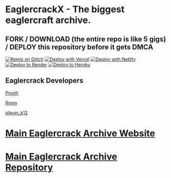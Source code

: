 # EaglercrackX - The biggest eaglercraft archive.

## FORK / DOWNLOAD (the entire repo is like 5 gigs) / DEPLOY this repository before it gets DMCA
[![Remix on Glitch](https://binbashbanana.github.io/deploy-buttons/buttons/remade/glitch.svg)](https://glitch.com/edit/#!/import/github/eaglercrack/eaglercrack.github.io)
[![Deploy with Vercel](https://binbashbanana.github.io/deploy-buttons/buttons/remade/vercel.svg)](https://vercel.com/new/clone?repository-url=https%3A%2F%2Fgithub.com%2Feaglercrack%2Feaglercrack.github.io)
[![Deploy with Netlify](https://binbashbanana.github.io/deploy-buttons/buttons/remade/netlify.svg)](https://app.netlify.com/start/deploy?repository=https://github.com/eaglercrack/eaglercrack.github.io/)
[![Deploy to Render](https://binbashbanana.github.io/deploy-buttons/buttons/remade/render.svg)](https://render.com/deploy?repo=https://github.com/eaglercrack/eaglercrack.github.io)
[![Deploy to Heroku](https://binbashbanana.github.io/deploy-buttons/buttons/remade/heroku.svg)](https://heroku.com/deploy/?template=https://github.com/eaglercrack/eaglercrack.github.io)

## Eaglercrack Developers
[Proofr](https://github.com/proofr)

[Rimm](https://github.com/rimmvb)

[player_k12](https://github.com/player-k12)

# [ Main Eaglercrack Archive Website](https://eaglercrack.github.io)
# [Main Eaglercrack Archive Repository](https://github.com/eaglercrack/eaglercrack.github.io)
